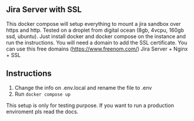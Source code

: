## Jira Server with SSL
This docker compose will setup everything to mount a jira sandbox over https and http.
Tested on a droplet from digital ocean (8gb, 4vcpu, 160gb ssd, ubuntu). Just install docker and docker compose on the instance and run the instructions.
You will need a domain to add the SSL certificate. You can use this free domains (https://www.freenom.com/)
Jira Server + Nginx + SSL

## Instructions
1. Change the info on .env.local and rename the file to .env
2. Run `docker compose up`

This setup is only for testing purpose. If you want to run a production enviroment pls read the docs.
